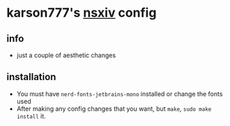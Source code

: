 # karson777's [nsxiv](https://nsxiv.github.io/nsxiv/) config

## info
- just a couple of aesthetic changes  

## installation
- You must have `nerd-fonts-jetbrains-mono` installed or change the fonts used 
- After making any config changes that you want, but `make`, `sudo make install` it.
